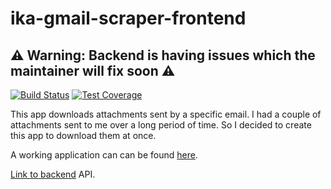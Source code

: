 # ika-gmail-scraper-frontend

## ⚠️ Warning: Backend is having issues which the maintainer will fix soon ⚠️

[![Build Status](https://travis-ci.org/collinewait/ika-gmail-scraper-frontend.svg?branch=master)](https://travis-ci.org/collinewait/ika-gmail-scraper-frontend) [![Test Coverage](https://api.codeclimate.com/v1/badges/ccb4ed1fac5e66501656/test_coverage)](https://codeclimate.com/github/collinewait/ika-gmail-scraper-frontend/test_coverage)

This app downloads attachments sent by a specific email. I had a couple of attachments sent to me over a long period of time. So I decided to create this app to download them at once.

A working application can can be found [here](https://collinewait.github.io/ika-gmail-scraper-frontend/).

[Link to backend](https://github.com/collinewait/ika-gmail-scraper-backend) API.
